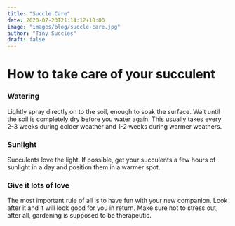 ```yaml
---
title: "Succle Care"
date: 2020-07-23T21:14:12+10:00
image: "images/blog/succle-care.jpg"
author: "Tiny Succles"
draft: false
---
```

# How to take care of your succulent

### Watering
Lightly spray directly on to the soil, enough to soak the surface. Wait until the soil is completely dry before you water again.
This usually takes every 2-3 weeks during colder weather and 1-2 weeks during warmer weathers.

### Sunlight
Succulents love the light. If possible, get your succulents a few hours of sunlight in a day and position them in a warmer spot.

### Give it lots of love
The most important rule of all is to have fun with your new companion. Look after it and it will look good for you in return. Make sure not to stress out, after all, gardening is supposed to be therapeutic.
